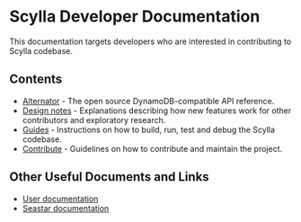 # Scylla Developer Documentation

This documentation targets developers who are interested in contributing to Scylla codebase.

## Contents

* [Alternator](alternator/alternator.md) - The open source DynamoDB-compatible API reference.
* [Design notes](dev-docs/design-notes/index.md) - Explanations describing how new features work for other contributors and exploratory research.
* [Guides](guides/index.md) - Instructions on how to build, run, test and debug the Scylla codebase.
* [Contribute](contribute/index.md) - Guidelines on how to contribute and maintain the project.

## Other Useful Documents and Links

* [User documentation](https://docs.scylladb.com/)
* [Seastar documentation](http://docs.seastar.io/master/index.html)
